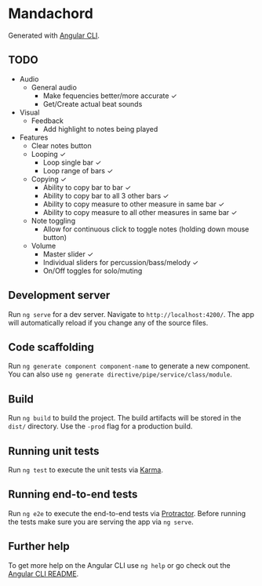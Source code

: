 # Mandachord

Generated with [Angular CLI](https://github.com/angular/angular-cli).

## TODO

- Audio
  - General audio
    - Make fequencies better/more accurate ✓
    - Get/Create actual beat sounds
- Visual
  - Feedback
    - Add highlight to notes being played
- Features
  - Clear notes button
  - Looping ✓
    - Loop single bar ✓
    - Loop range of bars ✓
  - Copying ✓
    - Ability to copy bar to bar ✓
    - Ability to copy bar to all 3 other bars ✓
    - Ability to copy measure to other measure in same bar ✓
    - Ability to copy measure to all other measures in same bar ✓
  - Note toggling
    - Allow for continuous click to toggle notes (holding down mouse button)
  - Volume
    - Master slider ✓
    - Individual sliders for percussion/bass/melody ✓
    - On/Off toggles for solo/muting

## Development server

Run `ng serve` for a dev server. Navigate to `http://localhost:4200/`. The app will automatically reload if you change any of the source files.

## Code scaffolding

Run `ng generate component component-name` to generate a new component. You can also use `ng generate directive/pipe/service/class/module`.

## Build

Run `ng build` to build the project. The build artifacts will be stored in the `dist/` directory. Use the `-prod` flag for a production build.

## Running unit tests

Run `ng test` to execute the unit tests via [Karma](https://karma-runner.github.io).

## Running end-to-end tests

Run `ng e2e` to execute the end-to-end tests via [Protractor](http://www.protractortest.org/).
Before running the tests make sure you are serving the app via `ng serve`.

## Further help

To get more help on the Angular CLI use `ng help` or go check out the [Angular CLI README](https://github.com/angular/angular-cli/blob/master/README.md).
